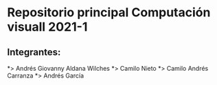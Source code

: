 # Repositorio principal Computación visuall 2021-1

## Integrantes:
*> Andrés Giovanny Aldana Wilches
*> Camilo Nieto
*> Camilo Andrés Carranza
*> Andrés García
